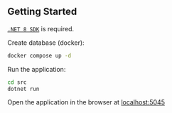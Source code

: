 ## Getting Started

[`.NET 8 SDK`](https://dotnet.microsoft.com/en-us/download/dotnet/8.0) is required.

Create database (docker):

```bash
docker compose up -d
```

Run the application:

```bash
cd src
dotnet run
```

Open the application in the browser at [localhost:5045](http://localhost:5043/)
